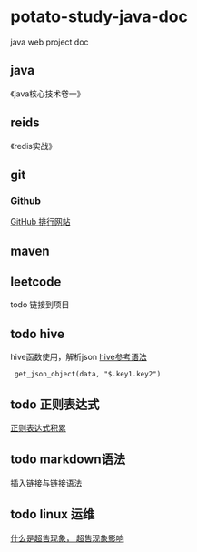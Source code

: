 # potato-study-java-doc
java web project doc
## java
《java核心技术卷一》
## reids
《redis实战》
## git

### Github
 [GitHub 排行网站](https://gitstar-ranking.com/repositories)


## maven

## leetcode
todo 链接到项目


## todo hive
hive函数使用，解析json [hive参考语法](https://www.cnblogs.com/biehongli/p/7699578.html)

```
 get_json_object(data, "$.key1.key2")
```


## todo 正则表达式
[正则表达式积累](https://www.runoob.com/regexp/regexp-syntax.html)

## todo markdown语法
插入链接与链接语法

## todo linux 运维
[什么是超售现象， 超售现象影响](https://blog.csdn.net/opengps/article/details/80827759)
